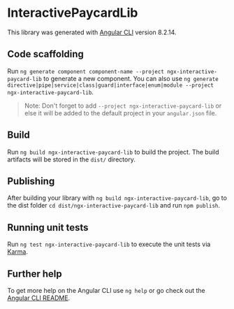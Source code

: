 # InteractivePaycardLib

This library was generated with [Angular CLI](https://github.com/angular/angular-cli) version 8.2.14.

## Code scaffolding

Run `ng generate component component-name --project ngx-interactive-paycard-lib` to generate a new component. You can also use `ng generate directive|pipe|service|class|guard|interface|enum|module --project ngx-interactive-paycard-lib`.
> Note: Don't forget to add `--project ngx-interactive-paycard-lib` or else it will be added to the default project in your `angular.json` file. 

## Build

Run `ng build ngx-interactive-paycard-lib` to build the project. The build artifacts will be stored in the `dist/` directory.

## Publishing

After building your library with `ng build ngx-interactive-paycard-lib`, go to the dist folder `cd dist/ngx-interactive-paycard-lib` and run `npm publish`.

## Running unit tests

Run `ng test ngx-interactive-paycard-lib` to execute the unit tests via [Karma](https://karma-runner.github.io).

## Further help

To get more help on the Angular CLI use `ng help` or go check out the [Angular CLI README](https://github.com/angular/angular-cli/blob/master/README.md).
